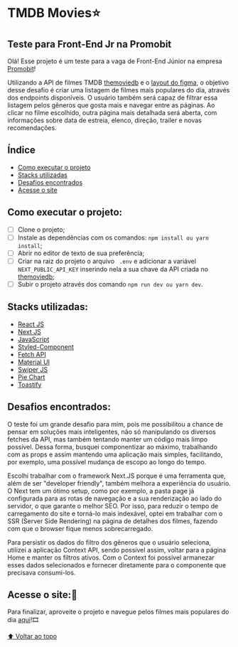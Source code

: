 # TMDB Movies⭐
## Teste para Front-End Jr na Promobit

Olá! Esse projeto é um teste para a vaga de Front-End Júnior na empresa [Promobit](https://www.promobit.com.br/)! 

Utilizando a API de filmes TMDB [themoviedb](https://developers.themoviedb.org/3/getting-started/introduction) e o [layout do figma](https://www.figma.com/file/rM7WPqhLY9ObnGzSCeWLxB/Teste-Front-End?node-id=0%3A1), o objetivo desse desafio é criar uma listagem de filmes mais populares do dia, através dos endpoints disponíveis. O usuário também será capaz de filtrar essa listagem pelos gêneros que gosta mais e navegar entre as páginas. Ao clicar no filme escolhido,  outra página mais detalhada será aberta, com informações sobre data de estreia, elenco, direção, trailer e novas recomendações. 

## Índice

- [Como executar o projeto](#como-executar-o-projeto)
- [Stacks utilizadas](#stacks-utilizadas)
- [Desafios encontrados](#desafios-encontrados)
- [Acesse o site](#acesse-o-site)


## Como executar o projeto: 

- [ ] Clone o projeto;
- [ ] Instale as dependências com os comandos: ``` npm install ou yarn install ```;
- [ ] Abrir no editor de texto de sua preferência;
- [ ] Criar na raiz do projeto o arquivo ``` .env``` e adicionar a variável 
``` NEXT_PUBLIC_API_KEY ``` inserindo nela a sua chave da API criada no [themoviedb](https://www.themoviedb.org/login);
- [ ] Subir o projeto através dos comando ``` npm run dev ou yarn dev ```.

## Stacks utilizadas:

   - [React JS](https://reactjs.org/docs/getting-started.html)
   - [Next JS](https://nextjs.org/docs)
   - [JavaScript](https://developer.mozilla.org/pt-BR/docs/Web/JavaScript/Guide)
   - [Styled-Component](https://styled-components.com/)
   - [Fetch API](https://developer.mozilla.org/pt-BR/docs/Web/API/Fetch_API/Using_Fetch)
   - [Material UI](https://mui.com/pt/)
   - [Swiper JS](https://swiperjs.com/)
   - [Pie Chart](https://www.npmjs.com/package/react-minimal-pie-chart)
   - [Toastify](https://www.npmjs.com/package/react-toastify)           

## Desafios encontrados:

O teste foi um grande desafio para mim, pois me possibilitou a chance de pensar em soluções mais inteligentes, não só manipulando os diversos fetches da API, mas também tentando manter um código mais limpo possível. Dessa forma, busquei componentizar ao máximo, trabalhando com as props e assim mantendo uma aplicação mais simples, facilitando, por exemplo, uma possível mudança de escopo ao longo do tempo.

Escolhi trabalhar com o framework Next.JS porque é uma ferramenta que, além de ser "developer friendly", também melhora a experiência do usuário. O Next tem um ótimo setup, como por exemplo, a pasta page já configurada para as rotas de navegação e a sua renderização ao lado do servidor, o que garante o melhor SEO. Por isso, para reduzir o tempo de carregamento do site e torná-lo mais indexável, optei em trabalhar com o SSR (Server Side Rendering) na página de detalhes dos filmes, fazendo com que o browser fique menos sobrecarregado.

Para persistir os dados do filtro dos gêneros que o usuário seleciona, utilizei a aplicação Context API, sendo possível assim, voltar para a página Home e manter os filtros ativos. Com o Context foi possível armanezar esses dados selecionados e fornecer diretamente para o componente que precisava consumi-los.

## Acesse o site:🎉

 Para finalizar, aproveite o projeto e navegue pelos filmes mais populares do dia [aqui](https://larissagomes-frontend-challenge.vercel.app/)!🎞
 
 [⬆ Voltar ao topo](#tmdb-movies)<br>
